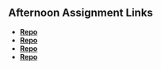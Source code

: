 ## Afternoon Assignment Links

* **[Repo](https://github.com/SamanthaDison/fs-journal)**
* **[Repo](https://github.com/SamanthaDison/<ASSIGNMENT_REPO>)**
* **[Repo](https://github.com/SamanthaDison/<ASSIGNMENT_REPO>)**
* **[Repo](https://github.com/SamanthaDison/<ASSIGNMENT_REPO>)**

